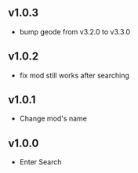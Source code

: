 ## v1.0.3

- bump geode from v3.2.0 to v3.3.0

## v1.0.2

- fix mod still works after searching

## v1.0.1

- Change mod's name

## v1.0.0

- Enter Search
